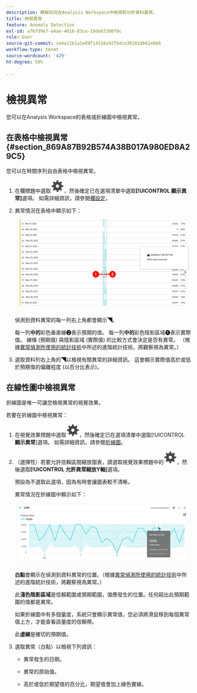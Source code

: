 ```yaml
---
description: 瞭解如何在Analysis Workspace中檢視和分析資料異常。
title: 檢視異常
feature: Anomaly Detection
exl-id: a76fd967-e4ae-4616-83ce-19de67300f0c
role: User
source-git-commit: ce4a21b1a1e89f14316a92fbdce38281db61e666
workflow-type: tm+mt
source-wordcount: '429'
ht-degree: 50%

---
```



# 檢視異常

您可以在Analysis Workspace的表格或折線圖中檢視異常。

## 在表格中檢視異常 {#section_869A87B92B574A38B017A980ED8A29C5}

您可以在時間序列自由表格中檢視異常。

1. 在欄標題中選取![設定](/help/assets/icons/Setting.svg)，然後確定已在選項清單中選取&#x200B;**[!UICONTROL 顯示異常]**&#x200B;選項。 如需詳細資訊，請參閱[欄設定](/help/analysis-workspace/visualizations/freeform-table/column-row-settings/column-settings.md)。

1. 異常情況在表格中顯示如下：

   ![偵測到異常](assets/anomaly-detected.png)

   偵測到資料異常的每一列右上角都會顯示◥。

   每一列&#x200B;**中的**&#x200B;彩色垂直線➋表示預期的值。 每一列&#x200B;**中的**&#x200B;彩色陰影區域➊表示實際值。 線條 (預期值) 與陰影區域 (實際值) 的比較方式會決定是否有異常。 （根據[異常偵測所使用的統計技術](/help/analysis-workspace/c-anomaly-detection/statistics-anomaly-detection.md)中所述的進階統計技術，將觀察視為異常。）

1. 選取資料列右上角的◥以檢視有關異常的詳細資訊。 這會顯示實際值高於或低於預期值的偏離程度 (以百分比表示)。

## 在線性圖中檢視異常

折線圖是唯一可讓您檢視異常的視覺效果。

若要在折線圖中檢視異常：

1. 在視覺效果標題中選取![設定](/help/assets/icons/Setting.svg)，然後確定已在選項清單中選取&#x200B;[!UICONTROL **顯示異常**]&#x200B;選項。 如需詳細資訊，請參閱[折線圖](/help/analysis-workspace/visualizations/line.md)。

1. （選擇性）若要允許信賴區間縮放圖表，請選取視覺效果標題中的![設定](/help/assets/icons/Setting.svg)，然後選取&#x200B;**[!UICONTROL 允許異常縮放Y軸]**&#x200B;選項。

   預設為不選取此選項，因為有時會讓圖表較不清晰。

   異常情況在折線圖中顯示如下：

   ![偵測到異常的線條視覺效果](assets/anomaly-detected-line.png)

   **白點**&#x200B;會顯示在偵測到資料異常的位置。（根據[異常偵測所使用的統計技術](/help/analysis-workspace/c-anomaly-detection/statistics-anomaly-detection.md)中所述的進階統計技術，將觀察視為異常。）

   此&#x200B;**淺色陰影區域**&#x200B;是信賴範圍或預期範圍，值應發生的位置。任何超出此預期範圍的值都是異常。

   如果折線圖中有多個量度，系統只會顯示異常值，您必須將滑鼠移到每個異常值上方，才能查看該量度的信賴帶。

   此&#x200B;**虛線**&#x200B;是確切的預期值。

1. 選取異常（白點）以檢視下列資訊：

   * 異常發生的日期。

   * 異常的原始值。

   * 高於或低於期望值的百分比，期望值會加上綠色實線。








<!--
# View anomalies in Analysis Workspace

You can view anomalies in a table or in a line chart.

## View anomalies in a table {#table}

You can view anomalies in a time-series Freeform Table.

1. Select the column settings icon in the column header, then ensure that the [!UICONTROL **Anomalies**] option is selected in the list of options. For more information, see [Column settings](/help/analysis-workspace/visualizations/freeform-table/column-row-settings/column-settings.md).

1. Click away from the settings menu to view the updated table.

   ![An anomaly detection notification indicating 15% below expected.](assets/anomaly_detected.png)

1. Anomalies are shown in the table as follows:

   A **dark gray triangle** appears in the upper-right corner of each row where a data anomaly is detected.

   The colored **vertical line** in each row indicates the expected value. The colored **shaded area** in each row indicates the actual value. How the line (expected value) compares with the shaded area (actual value) determines whether there is an anomaly. (An observation is considered anomolous based on the advanced statistical techniques described in [Statistical techniques used in anomaly detection](/help/analysis-workspace/c-anomaly-detection/statistics-anomaly-detection.md).)

1. Select the gray triangle in the upper-right corner of a row to view details about the anomaly. This shows the extent (as a percentage) to which the actual value diverges either above or below the expected value.

## View anomalies in a line chart {#line-chart}

A Line chart is the only visualization that allows you to view anomalies.

To view anomalies in a line chart:

1. Select the settings icon in the visualization header, then ensure that the [!UICONTROL **Show anomalies**] option is selected in the list of options. For more information, see [Line](/help/analysis-workspace/visualizations/line.md).

1. (Optional) To allow the confidence interval to scale the chart, select the settings icon in the visualization header, then select the option, **[!UICONTROL Allow anomalies to Scale Y-axis]**. 

   This option is not selected by default because it can sometimes make the chart less legible.
   
1. Click away from the settings menu to view the updated line chart.

      ![A line chart with an anomaly detected message indicating 15% above expected.](assets/anomaly_linechart.png)

   Anomalies are shown in the line chart as follows:
   
   A **white dot** appears on the line wherever a data anomaly is detected. (An observation is considered anomolous based on the advanced statistical techniques described in [Statistical techniques used in anomaly detection](/help/analysis-workspace/c-anomaly-detection/statistics-anomaly-detection.md).)

   The **light shaded area** is the confidence band, or expected range, where values should occur. Any value that falls outside of this expected range is an anomaly. 

   If you have multiple metrics in the line chart, only the anomalies are shown and you have to hover over each anomaly to see the confidence band for that metric. 

   The **dotted line** is the exact expected value.

1. Click an anomaly (white dot) to view the following information:

   * The date the anomaly occurred 
   
   * The raw value of the anomaly 
   
   * The percentage value above or below the expected value, which is represented by the solid green line.
   
-->

